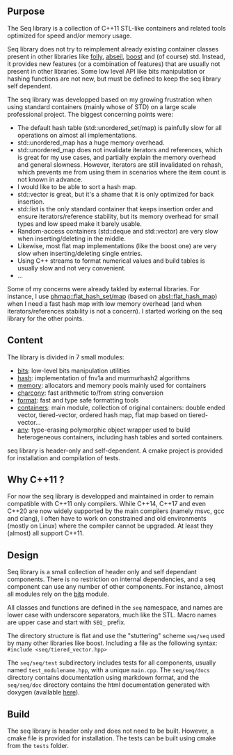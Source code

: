 
Purpose
-------

The Seq library is a collection of C++11 STL-like containers and related tools optimized for speed and/or memory usage.

Seq library does not try to reimplement already existing container classes present in other libraries like <a href="https://github.com/facebook/folly">folly</a>, <a href="https://abseil.io/">abseil</a>, <a href="https://www.boost.org/">boost</a> and (of course) std. Instead, it provides new features (or a combination of features) that are usually not present in other libraries. Some low level API like bits manipulation or hashing functions are not new, but must be defined to keep the seq library self dependent.

The seq library was developped based on my growing frustration when using standard containers (mainly whose of STD) on a large scale professional project. The biggest concerning points were:

-	The default hash table (std::unordered_set/map) is painfully slow for all operations on almost all implementations.
-	std::unordered_map has a huge memory overhead.
-	std::unordered_map does not invalidate iterators and references, which is great for my use cases, and partially explain the memory overhead and general slowness. However,
		iterators are still invalidated on rehash, which prevents me from using them in scenarios where the item count is not known in advance.
-	I would like to be able to sort a hash map.
-	std::vector is great, but it's a shame that it is only optimized for back insertion.
-	std::list is the only standard container that keeps insertion order and ensure iterators/reference stability, but its memory overhead for small types and low speed make it barely usable.
-	Random-access containers (std::deque and std::vector) are very slow when inserting/deleting in the middle.
-	Likewise, most flat map implementations (like the boost one) are very slow when inserting/deleting single entries.
-	Using C++ streams to format numerical values and build tables is usually slow and not very convenient.
-	...

Some of my concerns were already takled by external libraries. For instance, I use <a href="https://github.com/greg7mdp/parallel-hashmap">phmap::flat_hash_set/map</a> (based on <a href="https://github.com/abseil/abseil-cpp">absl::flat_hash_map</a>) when I need a fast hash map with low memory overhead (and when iterators/references stability is not a concern). I started working on the seq library for the other points.

Content
-------

The library is divided in 7 small modules:
-	[bits](docs/bits.md): low-level bits manipulation utilities
-	[hash](docs/hash.md): implementation of fnv1a and murmurhash2 algorithms
-	[memory](docs/memory.md): allocators and memory pools mainly used for containers
-	[charconv](docs/charconv.md): fast arithmetic to/from string conversion
-	[format](docs/format.md): fast and type safe formatting tools
-	[containers](docs/containers.md): main module, collection of original containers: double ended vector, tiered-vector, ordered hash map, flat map based on tiered-vector...
-	[any](docs/ant.md): type-erasing polymorphic object wrapper used to build heterogeneous containers, including hash tables and sorted containers.

seq library is header-only and self-dependent. A cmake project is provided for installation and compilation of tests.

Why C++11 ?
-----------

For now the seq library is developped and maintained in order to remain compatible with C++11 only compilers.
While C++14, C++17 and even C++20 are now widely supported by the main compilers (namely msvc, gcc and clang), I often have to work on constrained and old environments (mostly on Linux) where the compiler cannot be upgraded. At least they (almost) all support C++11.


Design
------

Seq library is a small collection of header only and self dependant components. There is no restriction on internal dependencies, and a seq component can use any number of other components.
For instance, almost all modules rely on the [bits](docs/bits.md) module.

All classes and functions are defined in the `seq` namespace, and names are lower case with underscore separators, much like the STL.
Macro names are upper case and start with `SEQ_` prefix.

The directory structure is flat and use the "stuttering" scheme `seq/seq` used by many other libraries like boost.
Including a file as the following syntax: `#include <seq/tiered_vector.hpp>`

The `seq/seq/test` subdirectory includes tests for all components, usually named `test_modulename.hpp`, with a unique `main.cpp`. 
The `seq/seq/docs` directory contains documentation using markdown format, and the `seq/seq/doc` directory contains the html documentation generated with doxygen (available <a href="https://rawcdn.githack.com/Thermadiag/seq/731467950d3591147b62856972e0d543173dddc1/doc/html/index.html">here</a>).

Build
-----

The seq library is header only and does not need to be built. However, a cmake file is provided for installation.
The tests can be built using cmake from the `tests` folder.
